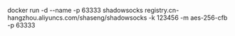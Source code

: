 docker run -d --name -p 63333 shadowsocks registry.cn-hangzhou.aliyuncs.com/shaseng/shadowsocks -k 123456 -m aes-256-cfb -p 63333